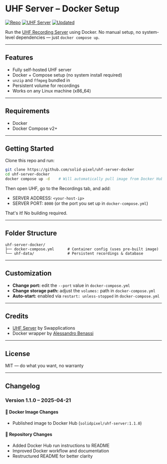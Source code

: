 # UHF Server – Docker Setup

[![Repo](https://img.shields.io/badge/repo-1.1.0-purple.svg)](#changelog)
[![UHF Server](https://img.shields.io/badge/uhf_server-1.1.0-orange.svg)](#changelog)
[![Updated](https://img.shields.io/badge/updated-2025--04--21-blue.svg)](#changelog)

Run the [UHF Recording Server](https://www.uhfapp.com/server) using Docker. No manual setup, no system-level dependencies — just `docker compose up`.

---

## Features

- Fully self-hosted UHF server
- Docker + Compose setup (no system install required)
- `unzip` and `ffmpeg` bundled in
- Persistent volume for recordings
- Works on any Linux machine (x86_64)

---

## Requirements

- Docker
- Docker Compose v2+

---

## Getting Started

Clone this repo and run:

```bash
git clone https://github.com/solid-pixel/uhf-server-docker
cd uhf-server-docker
docker compose up -d    # Will automatically pull image from Docker Hub
```

Then open UHF, go to the Recordings tab, and add:

- SERVER ADDRESS: `<your-host-ip>`
- SERVER PORT: `8000` (or the port you set up in `docker-compose.yml`)

That's it! No building required. 

---

## Folder Structure

```
uhf-server-docker/
├── docker-compose.yml      # Container config (uses pre-built image)
└── uhf-data/               # Persistent recordings & database
```

---

## Customization

- **Change port:** edit the `--port` value in `docker-compose.yml`
- **Change storage path:** adjust the `volumes:` path in `docker-compose.yml`
- **Auto-start:** enabled via `restart: unless-stopped` in `docker-compose.yml`

---

## Credits

- [UHF Server](https://www.uhfapp.com) by Swapplications
- Docker wrapper by [Alessandro Benassi](https://github.com/solid-pixel)

---

## License

MIT — do what you want, no warranty

---

## Changelog

<!-- Add your changes below. Most recent at the top. -->

### Version 1.1.0 – 2025-04-21
#### 🐳 Docker Image Changes
- Published image to Docker Hub (`solidpixel/uhf-server:1.1.0`)

#### 📝 Repository Changes
- Added Docker Hub run instructions to README
- Improved Docker workflow and documentation
- Restructured README for better clarity
